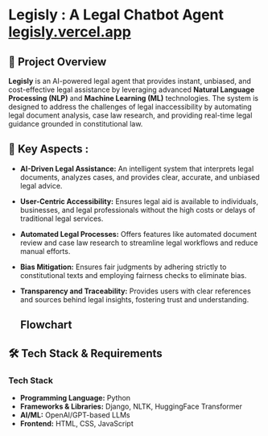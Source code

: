 # Legisly : A Legal Chatbot Agent [legisly.vercel.app](https://legisly.vercel.app/)
## 📌 Project Overview
**Legisly** is an AI-powered legal agent that provides instant, unbiased, and cost-effective legal assistance by leveraging advanced **Natural Language Processing (NLP)** and **Machine Learning (ML)** technologies. The system is designed to address the challenges of legal inaccessibility by automating legal document analysis, case law research, and providing real-time legal guidance grounded in constitutional law.

## 🎯 Key Aspects :
- **AI-Driven Legal Assistance:** An intelligent system that interprets legal documents, analyzes cases, and provides clear, accurate, and unbiased legal advice.
- **User-Centric Accessibility:** Ensures legal aid is available to individuals, businesses, and legal professionals without the high costs or delays of traditional legal services.
- **Automated Legal Processes:** Offers features like automated document review and case law research to streamline legal workflows and reduce manual efforts.
- **Bias Mitigation:** Ensures fair judgments by adhering strictly to constitutional texts and employing fairness checks to eliminate bias.
- **Transparency and Traceability:** Provides users with clear references and sources behind legal insights, fostering trust and understanding.

  ## Flowchart
  

## 🛠️ Tech Stack & Requirements
### **Tech Stack**
- **Programming Language:** Python
- **Frameworks & Libraries:** Django, NLTK, HuggingFace Transformer
- **AI/ML:** OpenAI/GPT-based LLMs
- **Frontend:** HTML, CSS, JavaScript

  
